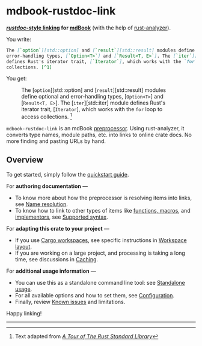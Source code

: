 # mdbook-rustdoc-link

**[_rustdoc_-style linking][rustdoc] for [mdBook]** (with the help of [rust-analyzer]).

You write:

```md
The [`option`][std::option] and [`result`][std::result] modules define optional and
error-handling types, [`Option<T>`] and [`Result<T, E>`]. The [`iter`][std::iter] module
defines Rust's iterator trait, [`Iterator`], which works with the `for` loop to access
collections. [^1]
```

You get:

<figure class="fig-text">

The [`option`][std::option] and [`result`][std::result] modules define optional and
error-handling types, [`Option<T>`] and [`Result<T, E>`]. The [`iter`][std::iter] module
defines Rust's iterator trait, [`Iterator`], which works with the `for` loop to access
collections. [^1]

</figure>

`mdbook-rustdoc-link` is an mdBook [preprocessor]. Using rust-analyzer, it converts type
names, module paths, etc. into links to online crate docs. No more finding and pasting
URLs by hand.

## Overview

To get started, simply follow the [quickstart guide](rustdoc-link/getting-started.md).

For **authoring documentation** —

- To know more about how the preprocessor is resolving items into links, see
  [Name resolution](rustdoc-link/name-resolution.md).
- To know how to link to other types of items like
  [functions, macros](rustdoc-link/supported-syntax.md#functions-and-macros), and
  [implementors](rustdoc-link/supported-syntax.md#implementors-and-fully-qualified-syntax),
  see [Supported syntax](rustdoc-link/supported-syntax.md).

For **adapting this crate to your project** —

- If you use [Cargo workspaces][workspaces], see specific instructions in
  [Workspace layout](rustdoc-link/workspace-layout.md).
- If you are working on a large project, and processing is taking a long time, see
  discussions in [Caching](rustdoc-link/caching.md).

For **additional usage information** —

- You can use this as a standalone command line tool: see
  [Standalone usage](rustdoc-link/standalone-usage.md).
- For all available options and how to set them, see
  [Configuration](rustdoc-link/configuration.md).
- Finally, review [Known issues](rustdoc-link/known-issues.md) and limitations.

Happy linking!

---

[^1]: Text adapted from [<cite>A Tour of The Rust Standard Library</cite>][tour]

<!-- prettier-ignore-start -->

[mdBook]: https://rust-lang.github.io/mdBook/
[preprocessor]: https://rust-lang.github.io/mdBook/format/configuration/preprocessors.html
[rust-analyzer]: https://rust-analyzer.github.io/
[rustdoc]: https://doc.rust-lang.org/rustdoc/write-documentation/linking-to-items-by-name.html
[tour]: https://doc.rust-lang.org/stable/std/#a-tour-of-the-rust-standard-library
[workspaces]: https://doc.rust-lang.org/book/ch14-03-cargo-workspaces.html

<!-- prettier-ignore-end -->

